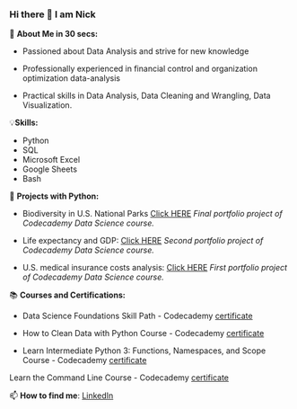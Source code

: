 ### Hi there 👋 I am Nick



👀 **About Me in 30 secs:** 

 - Passioned about Data Analysis and strive for new knowledge

 - Professionally experienced in financial control and organization optimization data-analysis

 - Practical skills in Data Analysis, Data Cleaning and Wrangling, Data Visualization. 
   
   
 
 
💡**Skills:**

 - Python
 - SQL
 - Microsoft Excel
 - Google Sheets
 - Bash  
  
  
 
 
 
🐍 **Projects with Python:**
 - Biodiversity in U.S. National Parks [Click HERE](https://github.com/nefedovnd/Biodiversity_in_US_national_parks)
   *Final portfolio project of Codecademy Data Science course.*

 - Life expectancy and GDP: [Click HERE](https://github.com/nefedovnd/Life_expectancy_and_GDP)
   *Second portfolio project of Codecademy Data Science course.*

 - U.S. medical insurance costs analysis: [Click HERE](https://github.com/nefedovnd/US_medical_insurance_costs)
   *First portfolio project of Codecademy Data Science course.* 



📚 **Courses and Certifications:**

 - Data Science Foundations Skill Path - Codecademy
   [certificate](https://www.codecademy.com/profiles/nefedovn/certificates/738a7262ff2b4a49b062c25482dc2549)

 - How to Clean Data with Python Course - Codecademy
   [certificate](https://www.codecademy.com/profiles/nefedovn/certificates/e773a003314c1be60da8388a90a77e78)

 - Learn Intermediate Python 3: Functions, Namespaces, and Scope Course - Codecademy
   [certificate](https://www.codecademy.com/profiles/nefedovn/certificates/15702a4b792847e1a90f59e2ecac7a97)

Learn the Command Line Course - Codecademy
[certificate](https://www.codecademy.com/profiles/nefedovn/certificates/c87ba0541f8be78bc2f4ba1128233f6f)



📫 **How to find me**: 
   [LinkedIn](https://www.linkedin.com/in/nikita-nefedov/)
